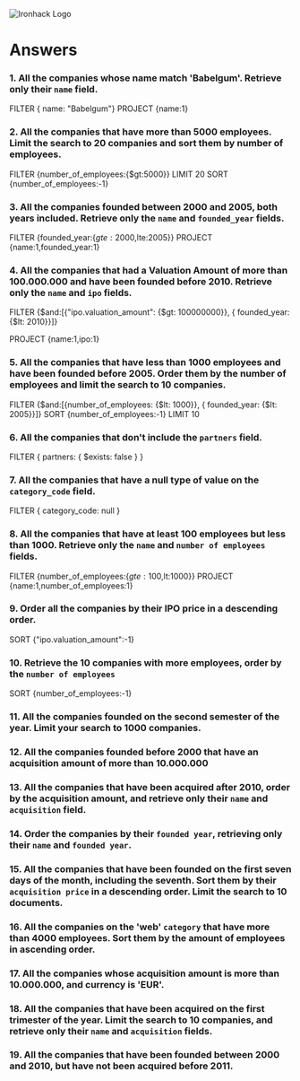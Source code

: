 ![Ironhack Logo](https://i.imgur.com/1QgrNNw.png)

# Answers

### 1. All the companies whose name match 'Babelgum'. Retrieve only their `name` field.

 FILTER { name: "Babelgum"}
 PROJECT {name:1}

### 2. All the companies that have more than 5000 employees. Limit the search to 20 companies and sort them by **number of employees**.

 FILTER {number_of_employees:{$gt:5000}}
 LIMIT 20
 SORT {number_of_employees:-1}

### 3. All the companies founded between 2000 and 2005, both years included. Retrieve only the `name` and `founded_year` fields.

 FILTER {founded_year:{$gte:2000,$lte:2005}}
 PROJECT {name:1,founded_year:1}

### 4. All the companies that had a Valuation Amount of more than 100.000.000 and have been founded before 2010. Retrieve only the `name` and `ipo` fields.

 FILTER {$and:[{"ipo.valuation_amount": {$gt: 100000000}}, { founded_year: {$lt: 2010}}]}

 PROJECT {name:1,ipo:1}

### 5. All the companies that have less than 1000 employees and have been founded before 2005. Order them by the number of employees and limit the search to 10 companies.

FILTER {$and:[{number_of_employees: {$lt: 1000}}, { founded_year: {$lt: 2005}}]}
SORT {number_of_employees:-1}
LIMIT 10
### 6. All the companies that don't include the `partners` field.

 FILTER { partners: { $exists: false } }

### 7. All the companies that have a null type of value on the `category_code` field.

 FILTER { category_code: null }

### 8. All the companies that have at least 100 employees but less than 1000. Retrieve only the `name` and `number of employees` fields.

 FILTER {number_of_employees:{$gte:100,$lt:1000}}
 PROJECT {name:1,number_of_employees:1}

### 9. Order all the companies by their IPO price in a descending order.

SORT {"ipo.valuation_amount":-1}

### 10. Retrieve the 10 companies with more employees, order by the `number of employees`

 SORT {number_of_employees:-1}

### 11. All the companies founded on the second semester of the year. Limit your search to 1000 companies.

<!-- Your Code Goes Here -->

<!-- ### 12. All the companies that have been 'deadpooled' after the third year. -->

<!-- Your Code Goes Here -->

### 12. All the companies founded before 2000 that have an acquisition amount of more than 10.000.000

<!-- Your Code Goes Here -->

### 13. All the companies that have been acquired after 2010, order by the acquisition amount, and retrieve only their `name` and `acquisition` field.

<!-- Your Code Goes Here -->

### 14. Order the companies by their `founded year`, retrieving only their `name` and `founded year`.

<!-- Your Code Goes Here -->

### 15. All the companies that have been founded on the first seven days of the month, including the seventh. Sort them by their `acquisition price` in a descending order. Limit the search to 10 documents.

<!-- Your Code Goes Here -->

### 16. All the companies on the 'web' `category` that have more than 4000 employees. Sort them by the amount of employees in ascending order.

<!-- Your Code Goes Here -->

### 17. All the companies whose acquisition amount is more than 10.000.000, and currency is 'EUR'.

<!-- Your Code Goes Here -->

### 18. All the companies that have been acquired on the first trimester of the year. Limit the search to 10 companies, and retrieve only their `name` and `acquisition` fields.

<!-- Your Code Goes Here -->

### 19. All the companies that have been founded between 2000 and 2010, but have not been acquired before 2011.

<!-- Your Code Goes Here -->
